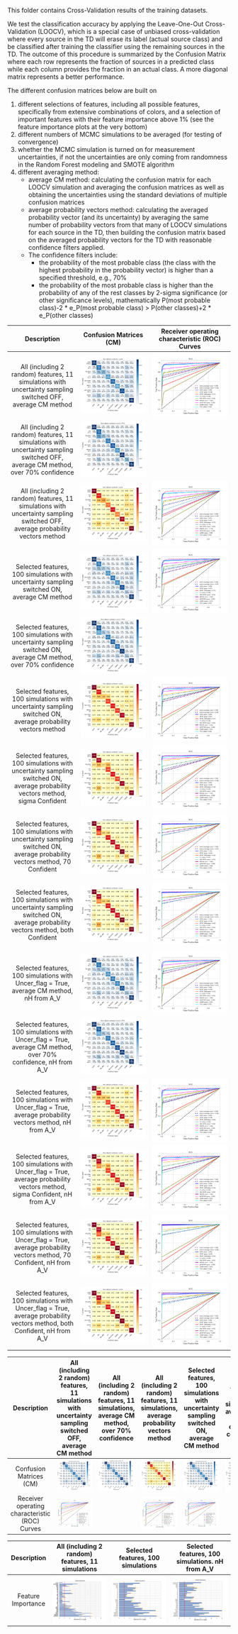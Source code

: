 This folder contains Cross-Validation results of the training datasets. 

We test the classification accuracy by applying the Leave-One-Out Cross-Validation (LOOCV), which is a special case of unbiased cross-validation where every source in the TD will erase its label (actual source class) and be classified after training the classifier using the remaining sources in the TD. The outcome of this procedure is summarized by the Confusion Matrix where each row represents the fraction of sources in a predicted class while each column provides the fraction in an actual class. A more diagonal matrix represents a better performance. 

The different confusion matrices below are built on 
1) different selections of features, including all possible features, specifically from extensive combinations of colors, and a selection of important features with their feature importance above 1% (see the feature importance plots at the very bottom)
2) different numbers of MCMC simulations to be averaged (for testing of convergence)
3) whether the MCMC simulation is turned on for measurement uncertainties, if not the uncertainties are only coming from randomness in the Random Forest modeling and SMOTE algorithm
4) different averaging method: 
   * average CM method: calculating the confusion matrix for each LOOCV simulation and averaging the confusion matrices as well as obtaining the uncertainties using the standard deviations of multiple confusion matrices 
   * average probability vectors method: calculating the averaged probability vector (and its uncertainty) by averaging the same number of probability vectors from that many of LOOCV simulations for each source in the TD, then building the confusion matrix based on the averaged probability vectors for the TD with reasonable confidence filters applied. 
   * The confidence filters include:
      * the probability of the most probable class (the class with the highest probability in the probability vector) is higher than a specified threshold, e.g., 70% 
      * the probability of the most probable class is higher than the probability of any of the rest classes by 2-sigma significance (or other significance levels),  mathematically P(most probable class)-2 * e_P(most probable class) > P(other classes)+2 * e_P(other classes)


Description   |      Confusion Matrices (CM)   | Receiver operating characteristic (ROC) Curves| 
:------------:|:-------------------------:|:-------------------------:|
All (including 2 random) features, 11 simulations with uncertainty sampling switched OFF, average CM method  |![](https://github.com/huiyang-astro/MUWCLASS-Reports/blob/main/Evaluations/L1O_allfeatures_11ave_CM.png)  |  ![](https://github.com/huiyang-astro/MUWCLASS-Reports/blob/main/Evaluations/L1O_allfeatures_11ave_ROC.png)
All (including 2 random) features, 11 simulations with uncertainty sampling switched OFF, average CM method, over 70% confidence  |![](https://github.com/huiyang-astro/MUWCLASS-Reports/blob/main/Evaluations/L1O_allfeatures_11ave_70CM.png)  |  ![]()
All (including 2 random) features, 11 simulations with uncertainty sampling switched OFF, average probability vectors method  |![](https://github.com/huiyang-astro/MUWCLASS-Reports/blob/main/Evaluations/L1O_allfeatures_11Probave_CM.png)  |  ![](https://github.com/huiyang-astro/MUWCLASS-Reports/blob/main/Evaluations/L1O_allfeatures_11Probave_ROC.png)
Selected features, 100 simulations with uncertainty sampling switched ON, average CM method  |![](https://github.com/huiyang-astro/MUWCLASS-Reports/blob/main/Evaluations/L1O_selfeatures_100ave_CM.png)  |  ![](https://github.com/huiyang-astro/MUWCLASS-Reports/blob/main/Evaluations/L1O_selfeatures_100ave_ROC.png)
Selected features, 100 simulations with uncertainty sampling switched ON, average CM method, over 70% confidence  |![](https://github.com/huiyang-astro/MUWCLASS-Reports/blob/main/Evaluations/L1O_selfeatures_100ave_70CM.png)  |  ![]()
Selected features, 100 simulations with uncertainty sampling switched ON, average probability vectors method  |![](https://github.com/huiyang-astro/MUWCLASS-Reports/blob/main/Evaluations/L1O_selfeatures_100Probave_no_Conf_CM.png)  |  ![](https://github.com/huiyang-astro/MUWCLASS-Reports/blob/main/Evaluations/L1O_selfeatures_100Probave_no_Conf_ROC.png)
Selected features, 100 simulations with uncertainty sampling switched ON, average probability vectors method, sigma Confident   |![](https://github.com/huiyang-astro/MUWCLASS-Reports/blob/main/Evaluations/L1O_selfeatures_100Probave_sigma_Conf_CM.png)  |  ![](https://github.com/huiyang-astro/MUWCLASS-Reports/blob/main/Evaluations/L1O_selfeatures_100Probave_sigma_Conf_ROC.png)
Selected features, 100 simulations with uncertainty sampling switched ON, average probability vectors method, 70 Confident  |![](https://github.com/huiyang-astro/MUWCLASS-Reports/blob/main/Evaluations/L1O_selfeatures_100Probave_70_Conf_CM.png)  |  ![](https://github.com/huiyang-astro/MUWCLASS-Reports/blob/main/Evaluations/L1O_selfeatures_100Probave_70_Conf_ROC.png)
Selected features, 100 simulations with uncertainty sampling switched ON, average probability vectors method, both Confident   |![](https://github.com/huiyang-astro/MUWCLASS-Reports/blob/main/Evaluations/L1O_selfeatures_100Probave_both_Conf_CM.png)  |  ![](https://github.com/huiyang-astro/MUWCLASS-Reports/blob/main/Evaluations/L1O_selfeatures_100Probave_both_Conf_ROC.png)
Selected features, 100 simulations with Uncer_flag = True, average CM method, nH from A_V  |![](https://github.com/huiyang-astro/MUWCLASS-Reports/blob/main/Evaluations/LOO_CSC_nhfromAV_Uncer_100ave_CM.png)  |  ![](https://github.com/huiyang-astro/MUWCLASS-Reports/blob/main/Evaluations/LOO_CSC_nhfromAV_Uncer_100ave_ROC.png)
Selected features, 100 simulations with Uncer_flag = True, average CM method, over 70% confidence, nH from A_V  |![](https://github.com/huiyang-astro/MUWCLASS-Reports/blob/main/Evaluations/LOO_CSC_nhfromAV_Uncer_100ave_70CM.png)  |  ![]()
Selected features, 100 simulations with Uncer_flag = True, average probability vectors method, nH from A_V  |![](https://github.com/huiyang-astro/MUWCLASS-Reports/blob/main/Evaluations/LOO_CSC_nhfromAV_Uncer_100Probave_no_Conf_CM.png)  |  ![](https://github.com/huiyang-astro/MUWCLASS-Reports/blob/main/Evaluations/LOO_CSC_nhfromAV_Uncer_100Probave_no_Conf_ROC.png)
Selected features, 100 simulations with Uncer_flag = True, average probability vectors method, sigma Confident, nH from A_V   |![](https://github.com/huiyang-astro/MUWCLASS-Reports/blob/main/Evaluations/LOO_CSC_nhfromAV_Uncer_100Probave_sigma_Conf_CM.png)  |  ![](https://github.com/huiyang-astro/MUWCLASS-Reports/blob/main/Evaluations/LOO_CSC_nhfromAV_Uncer_100Probave_sigma_Conf_ROC.png)
Selected features, 100 simulations with Uncer_flag = True, average probability vectors method, 70 Confident, nH from A_V  |![](https://github.com/huiyang-astro/MUWCLASS-Reports/blob/main/Evaluations/LOO_CSC_nhfromAV_Uncer_100Probave_70_Conf_CM.png)  |  ![](https://github.com/huiyang-astro/MUWCLASS-Reports/blob/main/Evaluations/LOO_CSC_nhfromAV_Uncer_100Probave_70_Conf_ROC.png)
Selected features, 100 simulations with Uncer_flag = True, average probability vectors method, both Confident, nH from A_V   |![](https://github.com/huiyang-astro/MUWCLASS-Reports/blob/main/Evaluations/LOO_CSC_nhfromAV_Uncer_100Probave_both_Conf_CM.png)  |  ![](https://github.com/huiyang-astro/MUWCLASS-Reports/blob/main/Evaluations/LOO_CSC_nhfromAV_Uncer_100Probave_both_Conf_ROC.png)




Description   |     All (including 2 random) features, 11 simulations  with uncertainty sampling switched OFF, average CM method  | All (including 2 random) features, 11 simulations, average CM method, over 70% confidence | All (including 2 random) features, 11 simulations, average probability vectors method | Selected features, 100 simulations  with uncertainty sampling switched ON, average CM method  | Selected features, 100 simulations, average CM method, over 70% confidence  | Selected features, 100 simulations, average probability vectors method  |Selected features, 100 simulations, average probability vectors method, sigma Confident   | Selected features, 100 simulations, average probability vectors method, 70 Confident  |Selected features, 100 simulations, average probability vectors method, both Confident   |
:------------:|:-------------------------------------:|:-------------------------------------:|:-------------------------------------:|:-------------------------------------:|:-------------------------------------:|:-------------------------------------:|:-------------------------------------:|:-------------------------------------:|:-------------------------------------:|
Confusion Matrices (CM) | ![](https://github.com/huiyang-astro/MUWCLASS-Reports/blob/main/Evaluations/L1O_allfeatures_11ave_CM.png) | ![](https://github.com/huiyang-astro/MUWCLASS-Reports/blob/main/Evaluations/L1O_allfeatures_11ave_70CM.png) | ![](https://github.com/huiyang-astro/MUWCLASS-Reports/blob/main/Evaluations/L1O_allfeatures_11Probave_CM.png)  | ![](https://github.com/huiyang-astro/MUWCLASS-Reports/blob/main/Evaluations/L1O_selfeatures_100ave_CM.png)  | ![](https://github.com/huiyang-astro/MUWCLASS-Reports/blob/main/Evaluations/L1O_selfeatures_100ave_70CM.png)  |   ![](https://github.com/huiyang-astro/MUWCLASS-Reports/blob/main/Evaluations/L1O_selfeatures_100Probave_no_Conf_CM.png)  | ![](https://github.com/huiyang-astro/MUWCLASS-Reports/blob/main/Evaluations/L1O_selfeatures_100Probave_sigma_Conf_CM.png)  | ![](https://github.com/huiyang-astro/MUWCLASS-Reports/blob/main/Evaluations/L1O_selfeatures_100Probave_70_Conf_CM.png) | ![](https://github.com/huiyang-astro/MUWCLASS-Reports/blob/main/Evaluations/L1O_selfeatures_100Probave_both_Conf_CM.png)  
Receiver operating characteristic (ROC) Curves| ![](https://github.com/huiyang-astro/MUWCLASS-Reports/blob/main/Evaluations/L1O_allfeatures_11ave_ROC.png) | ![]()|  ![](https://github.com/huiyang-astro/MUWCLASS-Reports/blob/main/Evaluations/L1O_allfeatures_11Probave_ROC.png) | ![](https://github.com/huiyang-astro/MUWCLASS-Reports/blob/main/Evaluations/L1O_selfeatures_100ave_ROC.png) | ![]() | ![](https://github.com/huiyang-astro/MUWCLASS-Reports/blob/main/Evaluations/L1O_selfeatures_100Probave_no_Conf_ROC.png) | ![](https://github.com/huiyang-astro/MUWCLASS-Reports/blob/main/Evaluations/L1O_selfeatures_100Probave_sigma_Conf_ROC.png) | ![](https://github.com/huiyang-astro/MUWCLASS-Reports/blob/main/Evaluations/L1O_selfeatures_100Probave_70_Conf_ROC.png) |  ![](https://github.com/huiyang-astro/MUWCLASS-Reports/blob/main/Evaluations/L1O_selfeatures_100Probave_both_Conf_ROC.png)

Description  |      All (including 2 random) features, 11 simulations   | Selected features, 100 simulations| Selected features, 100 simulations. nH from A_V | 
:------------:|:-------------------------:|:-------------------------:|:-------------------------:|
 Feature Importance   |  ![](https://github.com/huiyang-astro/MUWCLASS-Reports/blob/main/Evaluations/L1O_allfeatures_11ave_features.png)  |  ![](https://github.com/huiyang-astro/MUWCLASS-Reports/blob/main/Evaluations/L1O_selfeatures_100ave_features.png) |  ![](https://github.com/huiyang-astro/MUWCLASS-Reports/blob/main/Evaluations/LOO_CSC_nhfromAV_Uncer_100ave_features.png)


 
 
 

